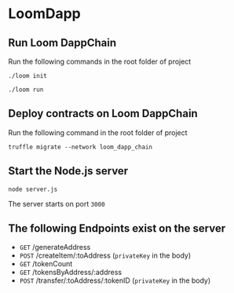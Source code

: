 # LoomDapp

## Run Loom DappChain
Run the following commands in the root folder of project
```
./loom init
```
```
./loom run
```

## Deploy contracts on Loom DappChain
Run the following command in the root folder of project
```
truffle migrate --network loom_dapp_chain
```

## Start the Node.js server
```
node server.js
```
The server starts on port ``3000``


## The following Endpoints exist on the server 
  - `GET` /generateAddress
  - `POST` /createItem/:toAddress  (`privateKey` in the body)
  - `GET` /tokenCount
  - `GET` /tokensByAddress/:address
  - `POST` /transfer/:toAddress/:tokenID (`privateKey` in the body)
